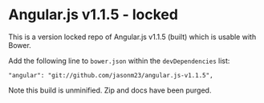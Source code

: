 # Angular.js v1.1.5 - locked

This is a version locked repo of Angular.js v1.1.5 (built) which is usable with Bower.

Add the following line to `bower.json` within the `devDependencies` list:

    "angular": "git://github.com/jasonm23/angular.js-v1.1.5",

Note this build is unminified. Zip and docs have been purged.
